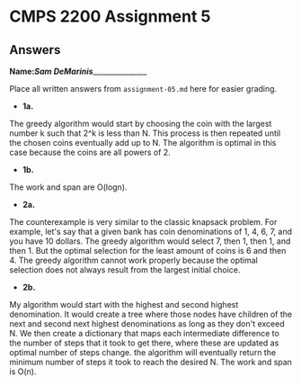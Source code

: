 # CMPS 2200 Assignment 5
## Answers

**Name:**_____Sam DeMarinis____________________


Place all written answers from `assignment-05.md` here for easier grading.





- **1a.**


The greedy algorithm would start by choosing the coin with the largest number k such that 2^k is less than N. This process is then repeated until the chosen coins eventually add up to N. The algorithm is optimal in this case because the coins are all powers of 2.




- **1b.**

The work and span are O(logn).




- **2a.**

The counterexample is very similar to the classic knapsack problem. For example, let's say that a given bank has coin denominations of 1, 4, 6, 7, and you have 10 dollars. The greedy algorithm would select 7, then 1, then 1, and then 1. But the optimal selection for the least amount of coins is 6 and then 4. The greedy algorithm cannot work properly because the optimal selection does not always result from the largest initial choice.




- **2b.**


My algorithm would start with the highest and second highest denomination. It would create a tree where those nodes have children of the next and second next highest denominations as long as they don't exceed N. We then create a dictionary that maps each intermediate difference to the number of steps that it took to get there, where these are updated as optimal number of steps change. the algorithm will eventually return the minimum number of steps it took to reach the desired N. The work and span is O(n).